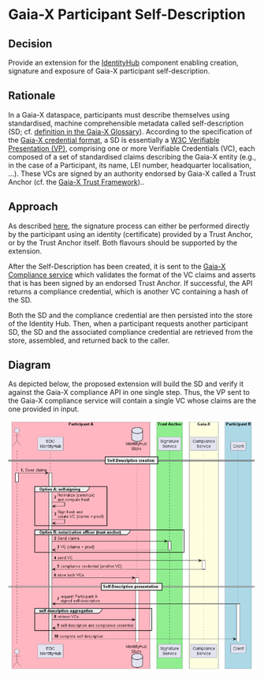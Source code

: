 # Gaia-X Participant Self-Description

## Decision

Provide an extension for the [IdentityHub](https://github.com/eclipse-edc/IdentityHub) component enabling creation, signature and
exposure of Gaia-X participant self-description.

## Rationale

In a Gaia-X dataspace, participants must describe themselves using standardised, machine comprehensible metadata called self-description (SD; cf. [definition in the Gaia-X Glossary](https://gaia-x.gitlab.io/glossary/self_description/)).
According to the specification of the [Gaia-X credential format](https://gaia-x.gitlab.io/technical-committee/federation-services/icam/credential_format/), 
a SD is essentially a [W3C Verifiable Presentation (VP)](https://www.w3.org/TR/vc-data-model/), comprising one or more Verifiable Credentials (VC), each composed of a set of standardised claims describing the Gaia-X entity 
(e.g., in the case of a Participant, its name, LEI number, headquarter localisation, …). These VCs are signed by an authority endorsed by Gaia-X called a Trust Anchor (cf. the [Gaia-X Trust Framework](https://gaia-x.gitlab.io/policy-rules-committee/trust-framework/trust_anchors/))..  

## Approach

As described [here](https://gitlab.com/gaia-x/gaia-x-community/gaia-x-catalogue/catalogue-document/-/blob/85c23d34a6b1a37ab5982ec511493ce3ac8d54c6/01_self-descriptions.md), 
the signature process can either be performed directly by the participant using an identity (certificate) provided by a Trust Anchor, or by the Trust Anchor itself. Both flavours
should be supported by the extension.

After the Self-Description has been created, it is sent to the [Gaia-X Compliance service](https://compliance.gaia-x.eu/docs/#/Participant/ParticipantController_signContent) which validates 
the format of the VC claims and asserts that is has been signed by an endorsed Trust Anchor. If successful, the API returns a compliance credential, which is another VC containing a hash of the SD.

Both the SD and the compliance credential are then persisted into the store of the Identity Hub. 
Then, when a participant requests another participant SD, the SD and the associated compliance credential are 
retrieved from the store, assembled, and returned back to the caller.

## Diagram

As depicted below, the proposed extension will build the SD and verify it against the Gaia-X compliance API in one single step. 
Thus, the VP sent to the Gaia-X compliance service will contain a single VC whose claims are the one provided in input. 

![](gaiax-participant-self-description.png)

